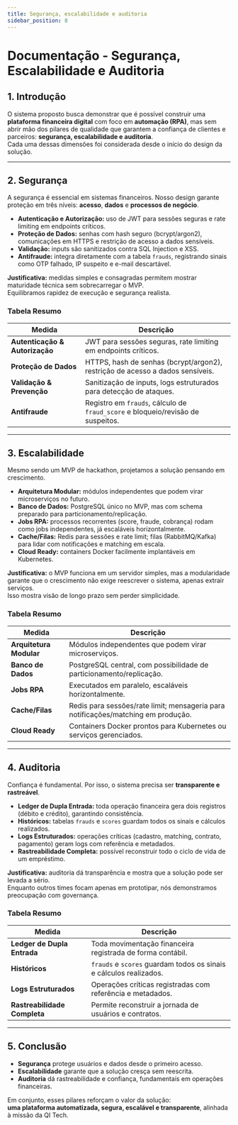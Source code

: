 ```yaml
---
title: Segurança, escalabilidade e auditoria
sidebar_position: 8
---
```

# Documentação - Segurança, Escalabilidade e Auditoria

## 1. Introdução

O sistema proposto busca demonstrar que é possível construir uma **plataforma financeira digital** com foco em **automação (RPA)**, mas sem abrir mão dos pilares de qualidade que garantem a confiança de clientes e parceiros: **segurança, escalabilidade e auditoria**.  
Cada uma dessas dimensões foi considerada desde o início do design da solução.

---

## 2. Segurança

A segurança é essencial em sistemas financeiros. Nosso design garante proteção em três níveis: **acesso**, **dados** e **processos de negócio**.

- **Autenticação e Autorização:** uso de JWT para sessões seguras e rate limiting em endpoints críticos.  
- **Proteção de Dados:** senhas com hash seguro (bcrypt/argon2), comunicações em HTTPS e restrição de acesso a dados sensíveis.  
- **Validação:** inputs são sanitizados contra SQL Injection e XSS.  
- **Antifraude:** integra diretamente com a tabela `frauds`, registrando sinais como OTP falhado, IP suspeito e e-mail descartável.

**Justificativa:** medidas simples e consagradas permitem mostrar maturidade técnica sem sobrecarregar o MVP.  
Equilibramos rapidez de execução e segurança realista.

### Tabela Resumo

| Medida | Descrição |
|--------|-----------|
| **Autenticação & Autorização** | JWT para sessões seguras, rate limiting em endpoints críticos. |
| **Proteção de Dados** | HTTPS, hash de senhas (bcrypt/argon2), restrição de acesso a dados sensíveis. |
| **Validação & Prevenção** | Sanitização de inputs, logs estruturados para detecção de ataques. |
| **Antifraude** | Registro em `frauds`, cálculo de `fraud_score` e bloqueio/revisão de suspeitos. |

---

## 3. Escalabilidade

Mesmo sendo um MVP de hackathon, projetamos a solução pensando em crescimento.

- **Arquitetura Modular:** módulos independentes que podem virar microserviços no futuro.  
- **Banco de Dados:** PostgreSQL único no MVP, mas com schema preparado para particionamento/replicação.  
- **Jobs RPA:** processos recorrentes (score, fraude, cobrança) rodam como jobs independentes, já escaláveis horizontalmente.  
- **Cache/Filas:** Redis para sessões e rate limit; filas (RabbitMQ/Kafka) para lidar com notificações e matching em escala.  
- **Cloud Ready:** containers Docker facilmente implantáveis em Kubernetes.

**Justificativa:** o MVP funciona em um servidor simples, mas a modularidade garante que o crescimento não exige reescrever o sistema, apenas extrair serviços.  
Isso mostra visão de longo prazo sem perder simplicidade.

### Tabela Resumo

| Medida | Descrição |
|--------|-----------|
| **Arquitetura Modular** | Módulos independentes que podem virar microserviços. |
| **Banco de Dados** | PostgreSQL central, com possibilidade de particionamento/replicação. |
| **Jobs RPA** | Executados em paralelo, escaláveis horizontalmente. |
| **Cache/Filas** | Redis para sessões/rate limit; mensageria para notificações/matching em produção. |
| **Cloud Ready** | Containers Docker prontos para Kubernetes ou serviços gerenciados. |

---

## 4. Auditoria

Confiança é fundamental. Por isso, o sistema precisa ser **transparente e rastreável**.

- **Ledger de Dupla Entrada:** toda operação financeira gera dois registros (débito e crédito), garantindo consistência.  
- **Históricos:** tabelas `frauds` e `scores` guardam todos os sinais e cálculos realizados.  
- **Logs Estruturados:** operações críticas (cadastro, matching, contrato, pagamento) geram logs com referência e metadados.  
- **Rastreabilidade Completa:** possível reconstruir todo o ciclo de vida de um empréstimo.

**Justificativa:** auditoria dá transparência e mostra que a solução pode ser levada a sério.  
Enquanto outros times focam apenas em prototipar, nós demonstramos preocupação com governança.

### Tabela Resumo

| Medida | Descrição |
|--------|-----------|
| **Ledger de Dupla Entrada** | Toda movimentação financeira registrada de forma contábil. |
| **Históricos** | `frauds` e `scores` guardam todos os sinais e cálculos realizados. |
| **Logs Estruturados** | Operações críticas registradas com referência e metadados. |
| **Rastreabilidade Completa** | Permite reconstruir a jornada de usuários e contratos. |

---

## 5. Conclusão

- **Segurança** protege usuários e dados desde o primeiro acesso.  
- **Escalabilidade** garante que a solução cresça sem reescrita.  
- **Auditoria** dá rastreabilidade e confiança, fundamentais em operações financeiras.  

Em conjunto, esses pilares reforçam o valor da solução:  
**uma plataforma automatizada, segura, escalável e transparente**, alinhada à missão da QI Tech.